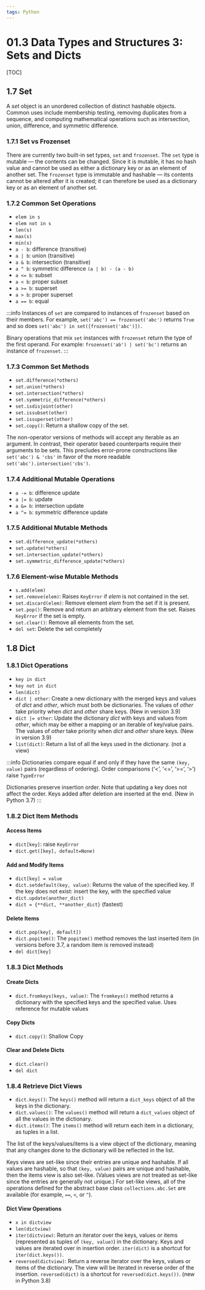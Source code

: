 ```yaml
---
tags: Python
---
```


# 01.3 Data Types and Structures 3: Sets and Dicts
[TOC]

## 1.7 Set
A _set_ object is an unordered collection of distinct hashable objects. Common uses include membership testing, removing duplicates from a sequence, and computing mathematical operations such as intersection, union, difference, and symmetric difference.

### 1.7.1 Set vs Frozenset
There are currently two built-in set types, `set` and `frozenset`. The `set` type is mutable — the contents can be changed. Since it is mutable, it has no hash value and cannot be used as either a dictionary key or as an element of another set. The `frozenset` type is immutable and hashable — its contents cannot be altered after it is created; it can therefore be used as a dictionary key or as an element of another set.

### 1.7.2 Common Set Operations
- `elem in s`
- `elem not in s`
- `len(s)`
- `max(s)`
- `min(s)`
- `a - b`: difference (transitive)
- `a | b`: union (transitive)
- `a & b`: intersection (transitive)
- `a ^ b`: symmetric difference `(a | b) - (a - b)`
- `a <= b`: subset
- `a < b`: proper subset
- `a >= b`: superset
- `a > b`: proper superset
- `a == b`: equal

:::info
Instances of `set` are compared to instances of `frozenset` based on their members. For example, `set('abc') == frozenset('abc')` returns `True` and so does `set('abc') in set([frozenset('abc')]).`

Binary operations that mix `set` instances with `frozenset` return the type of the first operand. For example: `frozenset('ab') | set('bc')` returns an instance of `frozenset`.
:::

### 1.7.3 Common Set Methods
- `set.difference(*others)`
- `set.union(*others)`
- `set.intersection(*others)`
- `set.symmetric_difference(*others)`
- `set.isdisjoint(other)`
- `set.issubset(other)`
- `set.issuperset(other)` 
- `set.copy()`: Return a shallow copy of the set.

The non-operator versions of methods will accept any iterable as an argument. In contrast, their operator based counterparts require their arguments to be sets. This precludes error-prone constructions like `set('abc') & 'cbs'` in favor of the more readable `set('abc').intersection('cbs')`.

### 1.7.4 Additional Mutable Operations
- `a -= b`: difference update
- `a |= b`: update
- `a &= b`: intersection update
- `a ^= b`: symmetric difference update

### 1.7.5 Additional Mutable Methods
- `set.difference_update(*others)`
- `set.update(*others)`
- `set.intersection_update(*others)`
- `set.symmetric_difference_update(*others)`

### 1.7.6 Element-wise Mutable Methods
- `s.add(elem)`
- `set.remove(elem)`: Raises `KeyError` if _elem_ is not contained in the set.
- `set.discard(elem)`: Remove element _elem_ from the set if it is present.
- `set.pop()`: Remove and return an arbitrary element from the set. Raises `KeyError` if the set is empty.
- `set.clear()`: Remove all elements from the set.
- `del set`: Delete the set completely

## 1.8 Dict
### 1.8.1 Dict Operations
- `key in dict`
- `key not in dict`
- `len(dict)`
- `dict | other`: Create a new dictionary with the merged keys and values of _dict_ and _other_, which must both be dictionaries. The values of _other_ take priority when _dict_ and _other_ share keys. (New in version 3.9)
- `dict |= other`: Update the dictionary _dict_ with keys and values from _other_, which may be either a mapping or an iterable of key/value pairs. The values of _other_ take priority when _dict_ and _other_ share keys. (New in version 3.9)
- `list(dict)`: Return a list of all the keys used in the dictionary. (not a view)

:::info
Dictionaries compare equal if and only if they have the same `(key, value)` pairs (regardless of ordering). Order comparisons (‘<’, ‘<=’, ‘>=’, ‘>’) raise `TypeError`

Dictionaries preserve insertion order. Note that updating a key does not affect the order. Keys added after deletion are inserted at the end. (New in Python 3.7)
:::

### 1.8.2 Dict Item Methods
#### Access Items
- `dict[key]`: raise `KeyError`
- `dict.get([key], default=None)`

#### Add and Modify Items
- `dict[key] = value`
- `dict.setdefault(key, value)`: Returns the value of the specified key. If the key does not exist: insert the key, with the specified value
- `dict.update(another_dict)`
- `dict = {**dict, **another_dict}` (fastest)

#### Delete Items
- `dict.pop(key[, default])`
- `dict.popitem()`: The `popitem()` method removes the last inserted item (in versions before 3.7, a random item is removed instead)
- `del dict[key]`

### 1.8.3 Dict Methods
#### Create Dicts
- `dict.fromkeys(keys, value)`: The `fromkeys()` method returns a dictionary with the specified keys and the specified value. Uses reference for mutable values

#### Copy Dicts
- `dict.copy()`: Shallow Copy

#### Clear and Delete Dicts
- `dict.clear()`
- `del dict`

### 1.8.4 Retrieve Dict Views
- `dict.keys()`: The `keys()` method will return a `dict_keys` object of all the keys in the dictionary. 
- `dict.values()`: The `values()` method will return a `dict_values` object of all the values in the dictionary.
- `dict.items()`: The `items()` method will return each item in a dictionary, as tuples in a list.

The list of the keys/values/items is a view object of the dictionary, meaning that any changes done to the dictionary will be reflected in the list. 

Keys views are set-like since their entries are unique and hashable. If all values are hashable, so that `(key, value)` pairs are unique and hashable, then the items view is also set-like. (Values views are not treated as set-like since the entries are generally not unique.) For set-like views, all of the operations defined for the abstract base class `collections.abc.Set` are available (for example, `==`, `<`, or `^`).

#### Dict View Operations
- `x in dictview`
- `len(dictview)`
- `iter(dictview)`: Return an iterator over the keys, values or items (represented as tuples of `(key, value)`) in the dictionary. Keys and values are iterated over in insertion order. `iter(dict)` is a shortcut for `iter(dict.keys())`.
- `reversed(dictview)`: Return a reverse iterator over the keys, values or items of the dictionary. The view will be iterated in reverse order of the insertion. `reversed(dict)` is a shortcut for `reversed(dict.keys())`. (new in Python 3.8)